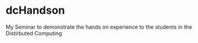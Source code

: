 # dcHandson
My Seminar to demonstrate the hands on experience to the students in the Distirbuted Computing
